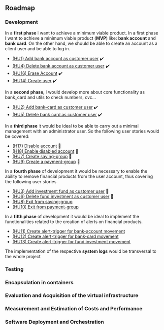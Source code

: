## Roadmap


### Development

In a __first phase__ I want to achieve a minimum viable product. In a first phase I want to achieve a minimum viable product (**MVP**) like: __bank account__ and __bank card__. On the other hand, we should be able to create an account as a client user and be able to log in.
* [(HU1) Add bank account as customer user](https://github.com/pepitoenpeligro/CloudBanking/issues/13) :heavy_check_mark:
* [(HU4) Delete bank account as customer user](https://github.com/pepitoenpeligro/CloudBanking/issues/16) :heavy_check_mark:
* [(HU16) Erase Account](https://github.com/pepitoenpeligro/CloudBanking/issues/28) :heavy_check_mark:
* [(HU14) Create user](https://github.com/pepitoenpeligro/CloudBanking/issues/26) :heavy_check_mark:

In a __second phase__, I would develop more about core functionality as bank_card and utils to check numbers, cvc... 
* [(HU2) Add bank-card as customer user](https://github.com/pepitoenpeligro/CloudBanking/issues/14) :heavy_check_mark:
* [(HU5) Delete bank card as customer user](https://github.com/pepitoenpeligro/CloudBanking/issues/17) :heavy_check_mark:


In a __third phase__ it would be ideal to be able to carry out a minimal management with an administrator user. So the following user stories would be covered:
* [(H17) Disable account](https://github.com/pepitoenpeligro/CloudBanking/issues/29) :pencil:
* [(H18) Enable disabled account](https://github.com/pepitoenpeligro/CloudBanking/issues/30) :pencil:
* [(HU7) Create saving-group](https://github.com/pepitoenpeligro/CloudBanking/issues/19) :pencil:
* [(HU9) Create a payment-group](https://github.com/pepitoenpeligro/CloudBanking/issues/21) :pencil:

In a __fourth phase__ of development it would be necessary to enable the ability to remove financial products from the user account, thus covering the following user stories
* [(HU3) Add investment fund as customer user](https://github.com/pepitoenpeligro/CloudBanking/issues/15) :pencil:
* [(HU6) Delete fund investment as customer user](https://github.com/pepitoenpeligro/CloudBanking/issues/18) :pencil:
* [(HU8) Exit from saving-group](https://github.com/pepitoenpeligro/CloudBanking/issues/20)
* [(HU10) Exit from payment-group](https://github.com/pepitoenpeligro/CloudBanking/issues/22)


In a __fifth phase__ of development it would be ideal to implement the functionalities related to the creation of alerts on financial products.
* [(HU11) Create alert-trigger for bank-account movement](https://github.com/pepitoenpeligro/CloudBanking/issues/23)
* [(HU12) Create alert-trigger for bank-card movement](https://github.com/pepitoenpeligro/CloudBanking/issues/24)
* [(HU13) Create alert-trigger for fund investment movement](https://github.com/pepitoenpeligro/CloudBanking/issues/25)

The implementation of the respective __system logs__ would be transversal to the whole project

### Testing


### Encapsulation in containers


### Evaluation and Acquisition of the virtual infrastructure


### Measurement and Estimation of Costs and Performance


### Software Deployment and Orchestration
